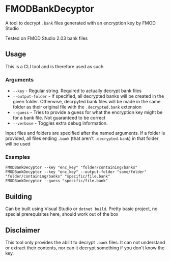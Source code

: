 # FMODBankDecyptor

A tool to decrypt `.bank` files generated with an encryption key by FMOD Studio

Tested on FMOD Studio 2.03 bank files

## Usage

This is a CLI tool and is therefore used as such

### Arguments
- `--key` - Regular string. Required to actually decrypt bank files
- `--output-folder` - If specified, all decrypted banks will be created in the given folder. Otherwise, decrpyted bank files will be made in the same folder as their original file with the `.decrypted.bank` extension
- `--guess` - Tries to provide a guess for what the encryption key might be for a bank file. Not guaranteed to be correct
- `--verbose` - Toggles extra debug information.

Input files and folders are specified after the named arguments. If a folder is provided, all files ending `.bank` (that aren't `.decrypted.bank`) in that folder will be used

### Examples
```
FMODBankDecyptor --key "enc_key" "folder/containing/banks"
FMODBankDecyptor --key "enc_key" --output-folder "some/folder" "folder/containing/banks" "specific/file.bank"
FMODBankDecyptor --guess "specific/file.bank"
```

## Building

Can be built using Visual Studio or `dotnet build`. Pretty basic project, no special prerequisites here, should work out of the box

## Disclaimer

This tool only provides the abilit to decrypt `.bank` files. It can not understand or extract their contents, nor can it decrypt something if you don't know the key.